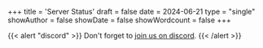 +++
title = 'Server Status'
draft =  false
date = 2024-06-21
type = "single"
showAuthor = false
showDate = false
showWordcount = false
+++

{{< alert "discord" >}}
Don't forget to [join us on discord](https://discord.gg/steamgamers).
{{< /alert >}}
<br>

  <div id="server-data"></div>
  <div id="player-modal" class="modal">
    <div class="modal-content">
    </div>
  </div>

